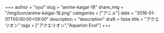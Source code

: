 +++
author = "syui"
slug = "anime-kaigai-18"
share_img = "/img/icon/anime-kaigai-18.png"
categories = ["アニメ"]
date = "2018-01-07T00:00:00+09:00"
description = "description"
draft = false
title = "アクエリオン"
tags = ["アクエリオン","Aquarion Evol"]
+++
